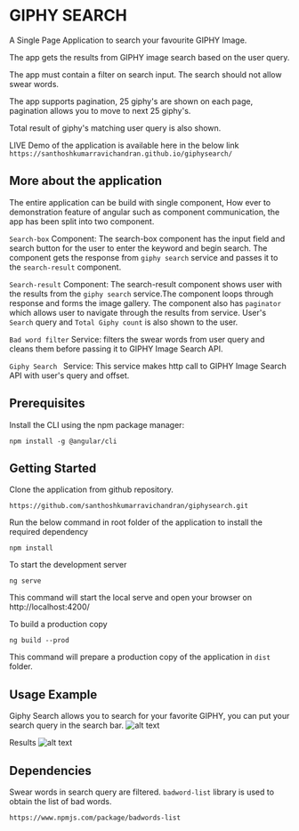 # GIPHY SEARCH

A Single Page Application to search your favourite GIPHY Image.

The app gets the results from GIPHY image search based on the user query.

The app must contain a filter on search input. The search should not allow swear words.

The app supports pagination, 25 giphy's are shown on each page, pagination allows you to move to next 25 giphy's. 

Total result of giphy's matching user query is also shown.


LIVE Demo of the application is available here in the below link
```https://santhoshkumarravichandran.github.io/giphysearch/```

## More about the application
The entire application can be build with single component, How ever to demonstration feature of angular such as component communication, the app has been split into two component.


`Search-box` Component:
 The search-box component has the input field and search button for the user to enter the keyword and begin search.
 The component gets the response from `giphy search` service and passes it to the ``search-result`` component.

 `Search-result` Component: 
 The search-result component shows user with the results from the `giphy search` service.The component loops through response and forms the image gallery. The component also has `paginator` which allows user to navigate through the results from service. User's `Search` query and `Total Giphy count` is also shown to the user.


```Bad word filter``` Service: filters the swear words from user query and cleans them before passing it to GIPHY Image Search API.

```Giphy Search ``` Service: This service makes http call to GIPHY Image Search API with user's query and offset.



## Prerequisites
Install the CLI using the npm package manager:
```
npm install -g @angular/cli
```

## Getting Started

Clone the application from github repository.
```
https://github.com/santhoshkumarravichandran/giphysearch.git
```

Run the below command in root folder of the application to install the required dependency

```
npm install
```
To start the development server
```
ng serve
```
This command will start the local serve and open your browser on http://localhost:4200/

To build a production copy
```
ng build --prod
```
This command will prepare a production copy of the application in `dist` folder.

## Usage Example

Giphy Search allows you to search for your favorite GIPHY, you can put your search query in the search bar.
![alt text](https://santhoshkumarravichandran.github.io/giphysearch/assets/landing_page.png)

Results
![alt text](https://santhoshkumarravichandran.github.io/giphysearch/assets/search_results.png)

## Dependencies
Swear words in search query are filtered. ```badword-list``` library is used to obtain the list of bad words.

 ```
 https://www.npmjs.com/package/badwords-list
 ```

 

